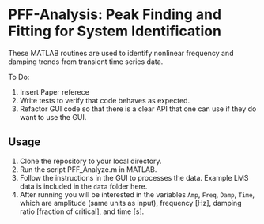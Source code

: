 # PFF-Analysis: Peak Finding and Fitting for System Identification

These MATLAB routines are used to identify nonlinear frequency and damping trends from transient time series data.

To Do: 
1. Insert Paper referece
3. Write tests to verify that code behaves as expected.
2. Refactor GUI code so that there is a clear API that one can use if they do want to use the GUI. 

## Usage 

1. Clone the repository to your local directory. 
2. Run the script PFF_Analyze.m in MATLAB. 
3. Follow the instructions in the GUI to processes the data. Example LMS data is included in the `data` folder here.
4. After running you will be interested in the variables `Amp`, `Freq`, `Damp`, `Time`, which are amplitude (same units as input), frequency [Hz], damping ratio [fraction of critical], and time [s].
